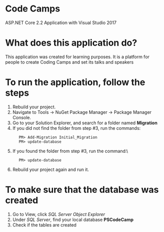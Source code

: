 # Code Camps
ASP.NET Core 2.2 Application with Visual Studio 2017

# What does this application do?
This application was created for learning purposes. It is a platform for people to create Coding Camps and set its talks and speakers

# To run the application, follow the steps

1. Rebuild your project.
2. Navigate to Tools -> NuGet Package Manager -> Package Manager Console.
3. Go to your Solution Explorer, and search for a folder named **Migration**
4. If you did not find the folder from step #3, run the commands:
```
      PM> Add-Migration Initial_Migration
      PM> update-database
```
5. If you found the folder from step #3, run the command:\
```
      PM> update-database
```
6. Rebuild your project again and run it.

# To make sure that the database was created

1. Go to View, click *SQL Server Object Explorer*
2. Under *SQL Server*, find your local database **PSCodeCamp**
3. Check if the tables are created
